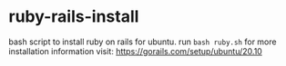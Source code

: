 # ruby-rails-install
bash script to install ruby on rails for ubuntu.
run `bash ruby.sh`
for more installation information visit: https://gorails.com/setup/ubuntu/20.10